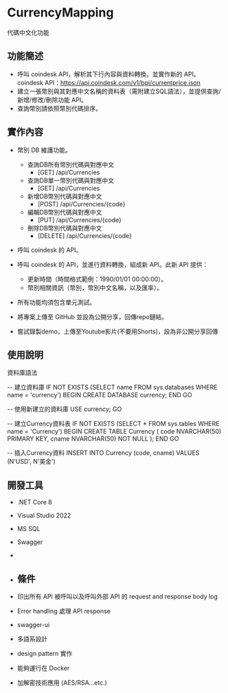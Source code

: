 ﻿# CurrencyMapping

代碼中文化功能

## 功能簡述
- 呼叫 coindesk API，解析其下行內容與資料轉換，並實作新的 API。
coindesk API：https://api.coindesk.com/v1/bpi/currentprice.json
- 建立一張幣別與其對應中文名稱的資料表（需附建立SQL語法），並提供查詢/新增/修改/刪除功能 API。
- 查詢幣別請依照幣別代碼排序。

## 實作內容
- 幣別 DB 維護功能。
  - 查詢DB所有幣別代碼與對應中文 
    - [GET] /api/Currencies
  - 查詢DB單一幣別代碼與對應中文 
    - [GET] /api/Currencies
  - 新增DB幣別代碼與對應中文 
    - [POST] /api/Currencies/{code}
  - 編輯DB幣別代碼與對應中文 
    - [PUT] /api/Currencies/{code}
  - 刪除DB幣別代碼與對應中文
    - [DELETE] /api/Currencies/{code}

- 呼叫 coindesk 的 API。
- 呼叫 coindesk 的 API，並進行資料轉換，組成新 API。此新 API 提供：
    - 更新時間（時間格式範例：1990/01/01 00:00:00）。
    - 幣別相關資訊（幣別，幣別中文名稱，以及匯率）。
- 所有功能均須包含單元測試。
- 將專案上傳至 GitHub 並設為公開分享，回傳repo鏈結。
- 嘗試錄製demo，上傳至Youtube影片(不要用Shorts)，設為非公開分享回傳

## 使用說明

資料庫語法

-- 建立資料庫
IF NOT EXISTS (SELECT name FROM sys.databases WHERE name = 'currency')
BEGIN
    CREATE DATABASE currency;
END
GO

-- 使用新建立的資料庫
USE currency;
GO

-- 建立Currency資料表
IF NOT EXISTS (SELECT * FROM sys.tables WHERE name = 'Currency')
BEGIN
    CREATE TABLE Currency (
        code NVARCHAR(50) PRIMARY KEY,
        cname NVARCHAR(50) NOT NULL
    );
END
GO

-- 插入Currency資料
INSERT INTO Currency (code, cname)
VALUES 
    (N'USD', N'美金')


## 開發工具

- .NET Core 8
- Visual Studio 2022
- MS SQL
- Swagger 

- 
- ## 條件
- 印出所有 API 被呼叫以及呼叫外部 API 的 request and response body log
- Error handling 處理 API response
- swagger-ui
- 多語系設計
- design pattern 實作
- 能夠運行在 Docker
- 加解密技術應用 (AES/RSA…etc.)
